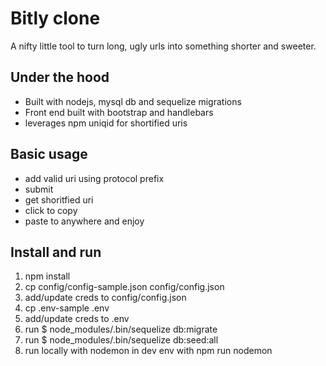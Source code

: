 # Bitly clone

A nifty little tool to turn long, ugly urls into something shorter and sweeter.

## Under the hood
* Built with nodejs, mysql db and sequelize migrations
* Front end built with bootstrap and handlebars
* leverages npm uniqid for shortified uris

## Basic usage

* add valid uri using protocol prefix
* submit
* get shoritfied uri
* click to copy
* paste to anywhere and enjoy

## Install and run

1. npm install
2. cp config/config-sample.json config/config.json
3. add/update creds to config/config.json
4. cp .env-sample .env
5. add/update creds to .env
6. run $ node_modules/.bin/sequelize db:migrate
7. run $ node_modules/.bin/sequelize db:seed:all
8. run locally with nodemon in dev env with npm run nodemon